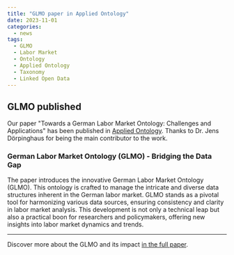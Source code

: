 ```yaml
---
title: "GLMO paper in Applied Ontology"
date: 2023-11-01
categories:
  - news
tags:
  - GLMO
  - Labor Market
  - Ontology
  - Applied Ontology
  - Taxonomy
  - Linked Open Data
---
```

## GLMO published
Our paper "Towards a German Labor Market Ontology: Challenges and Applications" has been published in [Applied Ontology](https://www.iospress.com/catalog/journals/applied-ontology). Thanks to Dr. Jens Dörpinghaus for being the main contributor to the work.

### German Labor Market Ontology (GLMO) - Bridging the Data Gap

The paper introduces the innovative German Labor Market Ontology (GLMO). This ontology is crafted to manage the intricate and diverse data structures inherent in the German labor market. GLMO stands as a pivotal tool for harmonizing various data sources, ensuring consistency and clarity in labor market analysis. This development is not only a technical leap but also a practical boon for researchers and policymakers, offering new insights into labor market dynamics and trends.

---

Discover more about the GLMO and its impact [in the full paper](https://content.iospress.com/articles/applied-ontology/ao230027).